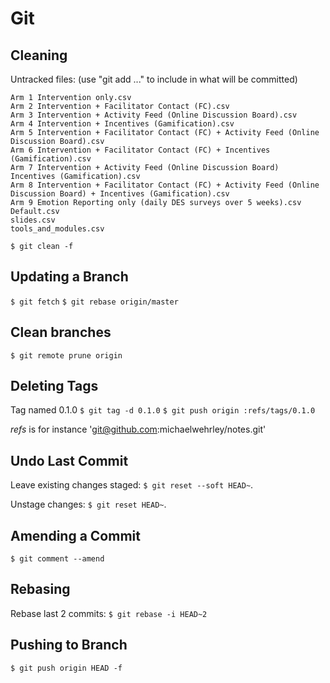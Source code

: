 # Git

## Cleaning

Untracked files:
  (use "git add <file>..." to include in what will be committed)

	Arm 1 Intervention only.csv
	Arm 2 Intervention + Facilitator Contact (FC).csv
	Arm 3 Intervention + Activity Feed (Online Discussion Board).csv
	Arm 4 Intervention + Incentives (Gamification).csv
	Arm 5 Intervention + Facilitator Contact (FC) + Activity Feed (Online Discussion Board).csv
	Arm 6 Intervention + Facilitator Contact (FC) + Incentives (Gamification).csv
	Arm 7 Intervention + Activity Feed (Online Discussion Board) Incentives (Gamification).csv
	Arm 8 Intervention + Facilitator Contact (FC) + Activity Feed (Online Discussion Board) + Incentives (Gamification).csv
	Arm 9 Emotion Reporting only (daily DES surveys over 5 weeks).csv
	Default.csv
	slides.csv
	tools_and_modules.csv

`$ git clean -f`

## Updating a Branch

`$ git fetch`
`$ git rebase origin/master`

## Clean branches

`$ git remote prune origin`

## Deleting Tags

Tag named 0.1.0
`$ git tag -d 0.1.0`
`$ git push origin :refs/tags/0.1.0`

*refs* is for instance 'git@github.com:michaelwehrley/notes.git'

## Undo Last Commit

Leave existing changes staged: `$ git reset --soft HEAD~`.

Unstage changes: `$ git reset HEAD~`.

## Amending a Commit

`$ git comment --amend`

## Rebasing

Rebase last 2 commits: `$ git rebase -i HEAD~2`

## Pushing to Branch

`$ git push origin HEAD -f`
